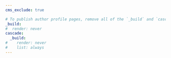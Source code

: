 ```yaml
---
cms_exclude: true

# To publish author profile pages, remove all of the `_build` and `cascade` settings below.
_build:
#  render: never
cascade:
  _build:
#    render: never
#    list: always
---
```

